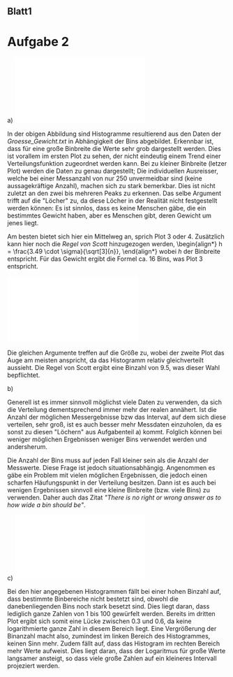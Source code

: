 ## Blatt1

# Aufgabe 2
a)
![Histogramme in Abhängigkeit der Bins (Gewicht)](fig/2a_gew.pdf)

In der obigen Abbildung sind Histogramme resultierend aus den Daten der *Groesse_Gewicht.txt* in Abhängigkeit der Bins abgebildet. Erkennbar ist, dass für eine große Binbreite die Werte sehr grob dargestellt werden. Dies ist vorallem im ersten Plot zu sehen, der nicht eindeutig einem Trend einer Verteilungsfunktion zugeordnet werden kann. Bei zu kleiner Binbreite (letzer Plot) werden die Daten zu genau dargestellt; Die individuellen Ausreisser, welche bei einer Messanzahl von nur 250 unvermeidbar sind (keine aussagekräftige Anzahl), machen sich zu stark bemerkbar. Dies ist nicht zuletzt an den zwei bis mehreren Peaks zu erkennen. Das selbe Argument trifft auf die "Löcher" zu, da diese Löcher in der Realität nicht festgestellt werden können: Es ist sinnlos, dass es keine Menschen gäbe, die ein bestimmtes Gewicht haben, aber es Menschen gibt, deren Gewicht um jenes liegt.  

Am besten bietet sich hier ein Mittelweg an, sprich Plot 3 oder 4. Zusätzlich kann hier noch die *Regel von Scott* hinzugezogen werden,
\begin{align*}
 h = \frac{3.49 \cdot \sigma}{\sqrt[3]{n}},
\end{align*}
wobei $h$ der Binbreite entspricht. Für das Gewicht ergibt die Formel ca. 16 Bins, was Plot 3 entspricht.

![Histogramme in Abhängigkeit der Bins (Größe)](fig/2a_groesse.pdf)

Die gleichen Argumente treffen auf die Größe zu, wobei der zweite Plot das Auge am meisten anspricht, da das Histogramm relativ gleichverteilt aussieht. Die Regel von Scott ergibt eine Binzahl von 9.5, was dieser Wahl bepflichtet.

b)

Generell ist es immer sinnvoll möglichst viele Daten zu verwenden, da sich die Verteilung dementsprechend immer mehr der realen annähert. Ist die Anzahl der möglichen Messergebnisse bzw das Interval, auf dem sich diese verteilen, sehr groß, ist es auch besser mehr Messdaten einzuholen, da es sonst zu diesen "Löchern" aus Aufgabenteil a) kommt. Folglich können bei weniger möglichen Ergebnissen weniger Bins verwendet werden und andersherum.

Die Anzahl der Bins muss auf jeden Fall kleiner sein als die Anzahl der Messwerte. Diese Frage ist jedoch situationsabhängig. Angenommen es gäbe ein Problem mit vielen möglichen Ergebnissen, die jedoch einen scharfen Häufungspunkt in der Verteilung besitzen. Dann ist es auch bei wenigen Ergebnissen sinnvoll eine kleine Binbreite (bzw. viele Bins) zu verwenden.
Daher auch das Zitat *"There is no right or wrong answer as to how wide a bin should be"*.

c)
![Histogramme in Abhängigkeit der Bins (Größe)](fig/2c.pdf)

Bei den hier angegebenen Histogrammen fällt bei einer hohen Binzahl auf, dass bestimmte Binbereiche nicht bestetzt sind, obwohl die danebenliegenden Bins noch stark besetzt sind. Dies liegt daran, dass lediglich ganze Zahlen von 1 bis 100 gewürfelt werden. Bereits im dritten Plot ergibt sich somit eine Lücke zwischen 0.3 und 0.6, da keine logarithmierte ganze Zahl in diesem Bereich liegt. Eine Vergrößerung der Binanzahl macht also, zumindest im linken Bereich des Histogrammes, keinen Sinn mehr. Zudem fällt auf, dass das Histogram im rechten Bereich mehr Werte aufweist. Dies liegt daran, dass der Logaritmus für große Werte langsamer ansteigt, so dass viele große Zahlen auf ein kleineres Intervall projeziert werden.
